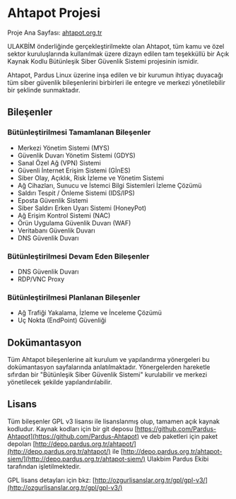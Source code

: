 # Ahtapot Projesi

Proje Ana Sayfası: [ahtapot.org.tr](http://ahtapot.org.tr)

ULAKBİM önderliğinde gerçekleştirilmekte olan Ahtapot, tüm kamu ve özel sektor kuruluşlarında kullanılmak üzere dizayn edilen tam teşekküllü bir Açık Kaynak Kodlu Bütünleşik Siber Güvenlik Sistemi projesinin ismidir.

Ahtapot, Pardus Linux üzerine inşa edilen ve bir kurumun ihtiyaç duyacağı tüm siber güvenlik bileşenlerini birbirleri ile entegre ve merkezi yönetilebilir bir şeklinde sunmaktadır.

## Bileşenler

### Bütünleştirilmesi Tamamlanan Bileşenler

* Merkezi Yönetim Sistemi (MYS)
* Güvenlik Duvarı Yönetim Sistemi (GDYS)
* Sanal Özel Ağ (VPN) Sistemi
* Güvenli İnternet Erişim Sistemi (GİnES)
* Siber Olay, Açıklık, Risk İzleme ve Yönetim Sistemi
* Ağ Cihazları, Sunucu ve İstemci Bilgi Sistemleri İzleme Çözümü
* Saldırı Tespit / Önleme Sistemi (IDS/IPS)
* Eposta Güvenlik Sistemi
* Siber Saldırı Erken Uyarı Sistemi (HoneyPot) 
* Ağ Erişim Kontrol Sistemi (NAC)
* Örün Uygulama Güvenlik Duvarı (WAF)
* Veritabanı Güvenlik Duvarı 
* DNS Güvenlik Duvarı


### Bütünleştirilmesi Devam Eden Bileşenler
* DNS Güvenlik Duvarı
* RDP/VNC Proxy


### Bütünleştirilmesi Planlanan Bileşenler

* Ağ Trafiği Yakalama, İzleme ve İnceleme Çözümü
* Uç Nokta (EndPoint) Güvenliği

## Dokümantasyon

Tüm Ahtapot bileşenlerine ait kurulum ve yapılandırma yönergeleri bu dokümantasyon sayfalarında anlatılmaktadır. Yönergelerden hareketle sıfırdan bir "Bütünleşik Siber Güvenlik Sistemi" kurulabilir ve merkezi yönetilecek şekilde yapılandırılabilir.

## Lisans

Tüm bileşenler GPL v3 lisansı ile lisanslanmış olup, tamamen açık kaynak kodludur. Kaynak kodları için bir git deposu [https://github.com/Pardus-Ahtapot](https://github.com/Pardus-Ahtapot) ve deb paketleri için paket depoları [http://depo.pardus.org.tr/ahtapot/](http://depo.pardus.org.tr/ahtapot/) ile [http://depo.pardus.org.tr/ahtapot-siem/](http://depo.pardus.org.tr/ahtapot-siem/)  Ulakbim Pardus Ekibi tarafından işletilmektedir.

GPL lisans detayları için bkz: [http://ozgurlisanslar.org.tr/gpl/gpl-v3/](http://ozgurlisanslar.org.tr/gpl/gpl-v3/)


